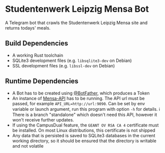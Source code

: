 # Studentenwerk Leipzig Mensa Bot
A Telegram bot that crawls the Studentenwerk Leipzig Mensa site and returns todays' meals.

## Build Dependencies
* A working Rust toolchain
* SQLite3 development files (e.g. `libsqlite3-dev` on Debian)
* SSL development files (e.g. `libssl-dev` on Debian)

## Runtime Dependencies
* A Bot has to be created using [@BotFather](https://t.me/BotFather), which produces a Token
* An instance of [Mensa-API](https://github.com/greybaron/mensa-api) has to be running. The API url must be passed, for example `API_URL=http://url:9090`. Can be set by env variable or launch argument, run this program with option `-h` for details. ℹ️ There is a branch "standalone" which doesn't need this API, however it won't receive further updates.
* If using the CampusDual feature, the `GEANT OV RSA CA 4` certificate must be installed. On most Linux distributions, this certificate is not shipped
* Any data that is persisted is saved to SQLite3 databases in the current working directory, so it should be ensured that the directory is writable and not volatile

